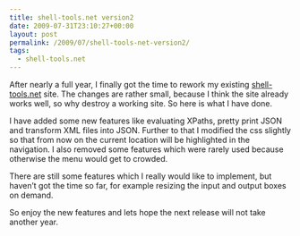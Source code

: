 ```yaml
---
title: shell-tools.net version2
date: 2009-07-31T23:10:27+00:00
layout: post
permalink: /2009/07/shell-tools-net-version2/
tags:
  - shell-tools.net
---
```

After nearly a full year, I finally got the time to rework my existing [shell-tools.net](http://www.shell-tools.net) site. The changes are rather small, because I think the site already works well, so why destroy a working site. So here is what I have done.

I have added some new features like evaluating XPaths, pretty print JSON and transform XML files into JSON. Further to that I modified the css slightly so that from now on the current location will be highlighted in the navigation. I also removed some features which were rarely used because otherwise the menu would get to crowded.

There are still some features which I really would like to implement, but haven’t got the time so far, for example resizing the input and output boxes on demand.

So enjoy the new features and lets hope the next release will not take another year.
